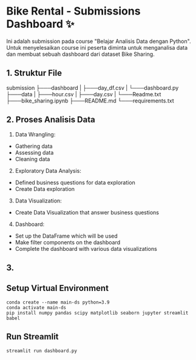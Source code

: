 # Bike Rental - Submissions Dashboard ✨

Ini adalah submission pada course "Belajar Analisis Data dengan Python". Untuk menyelesaikan course ini peserta diminta untuk menganalisa data dan membuat sebuah dashboard dari dataset Bike Sharing. 

## 1. Struktur File
submission
├───dashboard
| ├───day_df.csv
| └───dashboard.py
├───data
| ├───hour.csv
| ├───day.csv
| └───Readme.txt
├───bike_sharing.ipynb
├───README.md
└───requirements.txt

## 2. Proses Analisis Data
1. Data Wrangling: 
 - Gathering data
 - Assessing data
 - Cleaning data
2. Exploratory Data Analysis:
 - Defined business questions for data exploration
 - Create Data exploration
3. Data Visualization:
 - Create Data Visualization that answer business questions
4. Dashboard:
 - Set up the DataFrame which will be used
 - Make filter components on the dashboard
 - Complete the dashboard with various data visualizations
 
## 3. 

## Setup Virtual Environment
```
conda create --name main-ds python=3.9
conda activate main-ds
pip install numpy pandas scipy matplotlib seaborn jupyter streamlit babel
```

## Run Streamlit
```
streamlit run dashboard.py
```